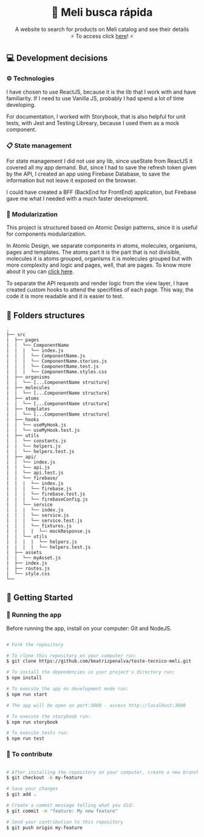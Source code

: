 <h1 align="center" id="top"> 🛒 Meli busca rápida </h1>

<p align="center">
  A website to search for products on Meli catalog and see their details 
  <br>
  ⚡ To access click <a href="https://meli-busca-rapida.vercel.app/result">here</a>! ⚡  
</p>

## 💻 Development decisions
### ⚙️ Technologies
I have chosen to use ReactJS, because it is the lib that I work with and have familiarity. If I need to use Vanilla JS, probably I had spend a lot of time developing.

For documentation, I worked with Storybook, that is also helpful for unit tests, with Jest and Testing Libreary, because I used them as a mock component.

### 📋 State management
For state management I did not use any lib, since useState from ReactJS it covered all my app demand. But, since I had to save the refresh token given by the API, I created an app using Firebase Database, to save the information but not leave it exposed on the browser. 

I could have created a BFF (BackEnd for FrontEnd) application, but Firebase gave me what I needed with a much faster development.

### 🧩 Modularization
This project is structured based on Atomic Design patterns, since it is useful for components modularization. 

In Atomic Design, we separate components in atoms, molecules, organisms, pages and templates. The atoms part it is the part that is not divisible, molecules it is atoms grouped, organisms it is molecules grouped but with more complexity and logic and pages, well, that are pages. To know more about it you can [click here](https://atomicdesign.bradfrost.com/chapter-2/).

To separate the API requests and render logic from the view layer, I have created custom hooks to attend the specifities of each page. This way, the code it is more readable and it is easier to test. 

## 📂 Folders structures

```text
.
├── src
|  ├── pages
|  |  └── ComponentName
|  |  |  └── index.js
|  |  |  └── ComponentName.js
|  |  |  └── ComponentName.stories.js
|  |  |  └── ComponentName.test.js
|  |  |  └── ComponentName.styles.css
|  ├── organisms
|  |  └── [...ComponentName structure]
|  ├── molecules
|  |  └── [...ComponentName structure]
|  ├── atoms
|  |  └── [...ComponentName structure]
|  ├── templates
|  |  └── [...ComponentName structure]
|  ├── hooks
|  |  └── useMyHook.js
|  |  └── useMyHook.test.js
|  ├── utils
|  |  └── constants.js
|  |  └── helpers.js
|  |  └── helpers.test.js
|  ├── api/
|  |  └── index.js
|  |  └── api.js
|  |  └── api.test.js
|  |  └── firebase/
|  |  |  └── index.js
|  |  |  └── firebase.js
|  |  |  └── firebase.test.js
|  |  |  └── firebaseConfig.js
|  |  └── service
|  |  |  └── index.js
|  |  |  └── service.js
|  |  |  └── service.test.js
|  |  |  └── fixtures.js
|  |  |  |  └── mockResponse.js
|  |  └── utils
|  |  |  |  └── helpers.js
|  |  |  |  └── helpers.test.js
|  ├── assets
|  |  └── myAsset.js
|  ├── index.js
|  ├── routes.js
|  └── style.css
└──

```
## 🚀 Getting Started

### 🦸 Running the app

Before running the app, install on your computer: Git and NodeJS.

```bash

# Fork the repository

# To clone this repository on your computer run:
$ git clone https://github.com/beatrizpenalva/teste-tecnico-meli.git

# To install the dependencies in your project's directory run:
$ npm install

# To execute the app on development mode run:
$ npm run start

# The app will be open on port:3000 - access http://localhost:3000

# To execute the storybook run:
$ npm run storybook

# To execute tests run:
$ npm run test 

```
### 👊 To contribute

```bash

# After installing the repository on your computer, create a new branch with your updates:
$ git checkout -b my-feature

# Save your changes
$ git add .

# Create a commit message telling what you did: 
$ git commit -m "feature: My new feature"

# Send your contribution to this repository
$ git push origin my-feature

```
